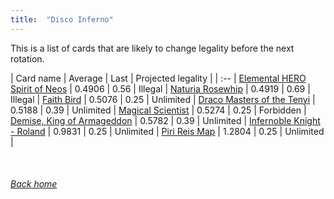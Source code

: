 ```yaml
---
title:  "Disco Inferno"
---
```


This is a list of cards that are likely to change legality before the next rotation.

| Card name | Average | Last | Projected legality |
| :-- |
[Elemental HERO Spirit of Neos](https://db.ygoprodeck.com/card/?search=Elemental%20HERO%20Spirit%20of%20Neos) | 0.4906 | 0.56 | Illegal |
[Naturia Rosewhip](https://db.ygoprodeck.com/card/?search=Naturia%20Rosewhip) | 0.4919 | 0.69 | Illegal |
[Faith Bird](https://db.ygoprodeck.com/card/?search=Faith%20Bird) | 0.5076 | 0.25 | Unlimited |
[Draco Masters of the Tenyi](https://db.ygoprodeck.com/card/?search=Draco%20Masters%20of%20the%20Tenyi) | 0.5188 | 0.39 | Unlimited |
[Magical Scientist](https://db.ygoprodeck.com/card/?search=Magical%20Scientist) | 0.5274 | 0.25 | Forbidden |
[Demise, King of Armageddon](https://db.ygoprodeck.com/card/?search=Demise,%20King%20of%20Armageddon) | 0.5782 | 0.39 | Unlimited |
[Infernoble Knight - Roland](https://db.ygoprodeck.com/card/?search=Infernoble%20Knight%20-%20Roland) | 0.9831 | 0.25 | Unlimited |
[Piri Reis Map](https://db.ygoprodeck.com/card/?search=Piri%20Reis%20Map) | 1.2804 | 0.25 | Unlimited |

<br>

###### [Back home](index)